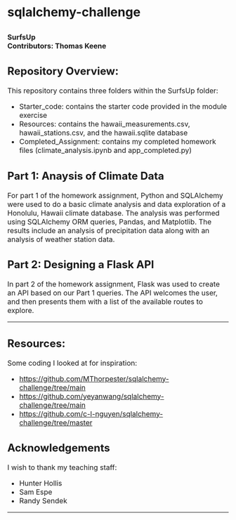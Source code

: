 # sqlalchemy-challenge
<font size="3">**SurfsUp**  
**Contributors:** Thomas Keene
---
## Repository Overview:
This repository contains three folders within the SurfsUp folder:
- Starter_code: contains the starter code provided in the module exercise
- Resources: contains the hawaii_measurements.csv, hawaii_stations.csv, and the hawaii.sqlite database
- Completed_Assignment: contains my completed homework files (climate_analysis.ipynb and app_completed.py)

## Part 1: Anaysis of Climate Data
For part 1 of the homework assignment, Python and SQLAlchemy were used to do a basic climate analysis and data exploration of a Honolulu, Hawaii climate database. The analysis was performed using SQLAlchemy ORM queries, Pandas, and Matplotlib. The results include an analysis of precipitation data along with an analysis of weather station data.

## Part 2: Designing a Flask API
In part 2 of the homework assignment, Flask was used to create an API based on our Part 1 queries. The API welcomes the user, and then presents them with a list of the available routes to explore.

---
## Resources:
Some coding I looked at for inspiration:
- https://github.com/MThorpester/sqlalchemy-challenge/tree/main
- https://github.com/yeyanwang/sqlalchemy-challenge/tree/main
- https://github.com/c-l-nguyen/sqlalchemy-challenge/tree/master

## Acknowledgements
I wish to thank my teaching staff:
- Hunter Hollis
- Sam Espe
- Randy Sendek
---
